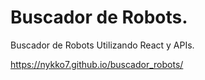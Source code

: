 # Buscador de Robots.
Buscador de Robots Utilizando React y APIs.

https://nykko7.github.io/buscador_robots/
